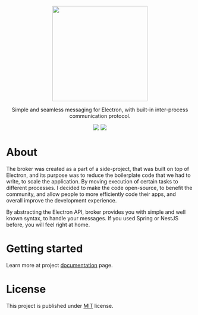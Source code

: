 <p align="center">
  <img src="https://przucidlo.github.io/electron-broker/img/logo.svg" width="256"/>
</p>
<p align="center">
  Simple and seamless messaging for Electron, with built-in inter-process communication protocol.
</p>

<p align="center">
  <img src="https://codecov.io/gh/abbl/electron-dove/branch/master/graph/badge.svg?token=FHETY9RA7I"/>
  <img src="https://github.com/abbl/electron-broker/actions/workflows/regression.yml/badge.svg"/>
</p>

# About

The broker was created as a part of a side-project, that was built on top of Electron, and its purpose was to reduce the boilerplate code that we had to write, to scale the application. By moving execution of certain tasks to different processes. I decided to make the code open-source, to benefit the community, and allow people to more efficiently code their apps, and overall improve the development experience.

By abstracting the Electron API, broker provides you with simple and well known syntax, to handle your messages. If you used Spring or NestJS before, you will feel right at home.

# Getting started

Learn more at project [documentation](https://przucidlo.github.io/electron-broker/) page.

# License

This project is published under [MIT](https://github.com/przucidlo/electron-broker/blob/master/LICENSE) license.
